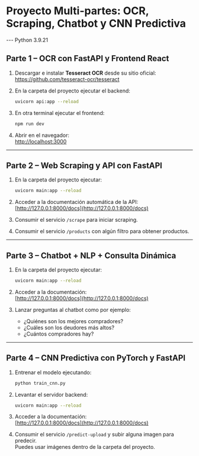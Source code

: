
# Proyecto Multi-partes: OCR, Scraping, Chatbot y CNN Predictiva

--- Python 3.9.21

## Parte 1 – OCR con FastAPI y Frontend React

1. Descargar e instalar **Tesseract OCR** desde su sitio oficial:  
   https://github.com/tesseract-ocr/tesseract

2. En la carpeta del proyecto ejecutar el backend:  
   ```bash
   uvicorn api:app --reload
   ```

3. En otra terminal ejecutar el frontend:  
   ```bash
   npm run dev
   ```

4. Abrir en el navegador:  
   [http://localhost:3000](http://localhost:3000)

---

## Parte 2 – Web Scraping y API con FastAPI

1. En la carpeta del proyecto ejecutar:  
   ```bash
   uvicorn main:app --reload
   ```

2. Acceder a la documentación automática de la API:  
   [http://127.0.0.1:8000/docs](http://127.0.0.1:8000/docs)

3. Consumir el servicio `/scrape` para iniciar scraping.

4. Consumir el servicio `/products` con algún filtro para obtener productos.

---

## Parte 3 – Chatbot + NLP + Consulta Dinámica

1. En la carpeta del proyecto ejecutar:  
   ```bash
   uvicorn main:app --reload
   ```

2. Acceder a la documentación:  
   [http://127.0.0.1:8000/docs](http://127.0.0.1:8000/docs)

3. Lanzar preguntas al chatbot como por ejemplo:  
   - ¿Quiénes son los mejores compradores?  
   - ¿Cuáles son los deudores más altos?  
   - ¿Cuántos compradores hay?

---

## Parte 4 – CNN Predictiva con PyTorch y FastAPI

1. Entrenar el modelo ejecutando:  
   ```bash
   python train_cnn.py
   ```

2. Levantar el servidor backend:  
   ```bash
   uvicorn main:app --reload
   ```

3. Acceder a la documentación:  
   [http://127.0.0.1:8000/docs](http://127.0.0.1:8000/docs)

4. Consumir el servicio `/predict-upload` y subir alguna imagen para predecir.  
   Puedes usar imágenes dentro de la carpeta del proyecto.
